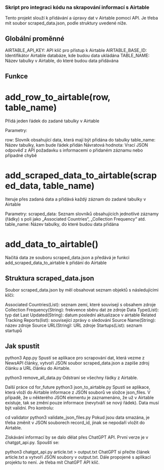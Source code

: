 ### Skript pro integraci kódu na skrapování informací s Airtable
Tento projekt slouží k přidávání a úpravy dat v Airtable pomocí API. Je třeba mít soubor scraped_data.json, podle struktury uvedené níže.

## Globální proměnné
AIRTABLE_API_KEY: API klíč pro přístup k Airtable
AIRTABLE_BASE_ID: Identifikátor Airtable databáze, kde budou data ukládána
TABLE_NAME: Název tabulky v Airtable, do které budou data přidávána

## Funkce
# add_row_to_airtable(row, table_name)
Přidá jeden řádek do zadané tabulky v Airtable

Parametry:

row: Slovník obsahující data, která mají být přidána do tabulky
table_name: Název tabulky, kam bude řádek přidán
Návratová hodnota: Vrací JSON odpověď z API požadavku s informacemi o přidaném záznamu nebo případné chybě

# add_scraped_data_to_airtable(scraped_data, table_name)
Iteruje přes zadaná data a přidává každý záznam do zadané tabulky v Airtable

Parametry:
scraped_data: Seznam slovníků obsahujících jednotlivé záznamy (řádky) s poli jako „Associated Countries“, „Collection Frequency“ atd.
table_name: Název tabulky, do které budou data přidána

# add_data_to_airtable()
Načítá data ze souboru scraped_data.json a předává je funkci add_scraped_data_to_airtable k přidání do Airtable

## Struktura scraped_data.json
Soubor scraped_data.json by měl obsahovat seznam objektů s následujícími klíči:

Associated Countries(List): seznam zemí, které souvisejí s obsahem zdroje
Collection Frequency(String): frekvence sběru dat ze zdroje
Data Type(List): typ dat
Last Updated(String): datum poslední aktualizace v airtable
Related Tracking Reports(list): související zprávy o sledování
Source Name(String): název zdroje
Source URL(String): URL zdroje
Startups(List): seznam startupů

## Jak spustit
python3 App.py
Spustí se aplikace pro scrapování dat, která vezme z NewsAPI články, vytvoří JSON soubor scraped_data.json a zapíše zdroj článku a URL článku do Airtable.

python3 remove_all_data.py
Odstraní se všechny řádky z Airtable.

Další práce
cd for_future
python3 json_to_airtable.py
Spustí se aplikace, která vloží do Airtable informace z JSON souborů ve složce json_files. V případě, že u některého JSON elementu je zaznamenáno, že už v Airtable existuje, tak se změní pouze informace (nevytváří se nový řádek). Data musí být validní. Pro kontrolu:

cd validator
python3 validate_json_files.py
Pokud jsou data smazána, je třeba změnit v JSON souborech record_id, jinak se nepodaří vložit do Airtable.


Získávání informací by se dalo dělat přes ChatGPT API. První verze je v chatgpt_api.py. Spouští se:

python3 chatgpt_api.py article.txt > output.txt
ChatGPT si přečte článek article.txt a vytvoří JSON soubory v output.txt. Dále propojené s aplikací projektu to není. Je třeba mít ChatGPT API klíč.